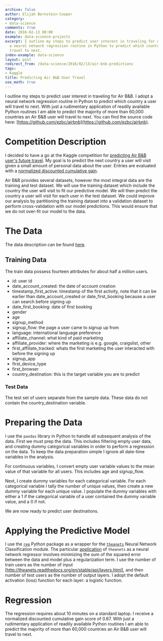 ```yaml
---
archive: false
author: Elijah Bernstein-Cooper
category:
- data-science
comments: true
date: 2016-02-13 00:00
example: data-science-projects
excerpt: I outline my steps to predict user interest in traveling for Air B&B. I adopt
  a neural network regression routine in Python to predict which country a user will
  travel to next.
index-example: data-science
layout: post
redirect_from: /data-science/2016/02/13/air-bnb-predictions
tags:
- Kaggle
title: Predicting Air B&B User Travel
use_math: true
---
```


I outline my steps to predict user interest in traveling for Air B&B. I adopt a
neural network regression routine in Python to predict which country a user will
travel to next. With just a rudimentary application of readily available Python
routines I am able to predict the majority of more than 60,000 countries an Air
B&B user will travel to next. You can find the source code here:
[https://github.com/ezbc/airbnb](https://github.com/ezbc/airbnb).



# Competition Description

I decided to have a go at the Kaggle competition for [predicting Air B&B user's
future travel](https://www.kaggle.com/c/airbnb-recruiting-new-user-bookings).
My goal is to predict the next country a user will visit given a small amount of
personal data about the user. Entries are evaluated with a [normalized
discounted cumulative
gain](https://www.kaggle.com/c/airbnb-recruiting-new-user-bookings/details/evaluation).

Air B&B provides several datasets, however the most integral data are the
training and test dataset. We will use the training dataset which include the
country the user will visit to fit our predictive model. We will then predict
the country a user will visit for each user in the test dataset. We could
improve our analysis by partitioning the training dataset into a validation
dataset to perform cross-validation with our model predictions. This would
ensure that we do not over-fit our model to the data.

# The Data

The data description can be found
[here](https://www.kaggle.com/c/airbnb-recruiting-new-user-bookings/data).

## Training Data

The train data possess fourteen attributes for about half a million users.

+ id: user id
+ date_account_created: the date of account creation
+ timestamp_first_active: timestamp of the first activity, note that it can be earlier than date_account_created or date_first_booking because a user can search before signing up
+ date_first_booking: date of first booking
+ gender
+ age
+ signup_method
+ signup_flow: the page a user came to signup up from
+ language: international language preference
+ affiliate_channel: what kind of paid marketing
+ affiliate_provider: where the marketing is e.g. google, craigslist, other
+ first_affiliate_tracked: whats the first marketing the user interacted with before the signing up
+ signup_app
+ first_device_type
+ first_browser
+ country_destination: this is the target variable you are to predict

### Test Data

The test set of users separate from the sample data. These data
do not contain the country_destination variable.

# Preparing the Data

I use the `pandas` library in Python to handle all subsequent analysis of the
data. First we must prep the data. This includes filtering empty user data, and
creating dummy categorical variables in order to perform a regression on the
data. To keep the data preparation simple I ignore all date-time variables in
the analysis.

For continuous variables, I convert empty user variable values to the mean value
of that variable for all users. This includes age and signup_flow.

Next, I create dummy variables for each categorical variable. For each
categorical variable I tally the number of unique values, then create a new
dummy variable for each unique value. I populate the dummy variables with either
a 1 if the categorical variable of a user contained the dummy variable value,
and a 0 if not.

We are now ready to predict user destinations.

# Applying the Predictive Model

I use the [`rep`](http://yandex.github.io/rep/) Python package as a wrapper for
the [`theanets`](https://pypi.python.org/pypi/theanets) Neural Network
Classification module. The particular
[application](http://theanets.readthedocs.org/en/stable/api/models.html) of
`theanets` as a neural network regressor involves minimizing the sum of the
squared error between the data and model plus a regularization term.  I use the
number of train users as the number of input
[http://theanets.readthedocs.org/en/stable/api/layers.html], and then number of
test users as the number of output layers. I adopt the default activation (loss)
function for each layer: a logistic function.

# Regression

The regression requires about 10 minutes on a standard laptop. I receive a
normalized discounted cumulative gain score of $0.67$. With just a rudimentary
application of readily available Python routines I am able to predict the
majority of more than 60,000 countries an Air B&B user will travel to next.